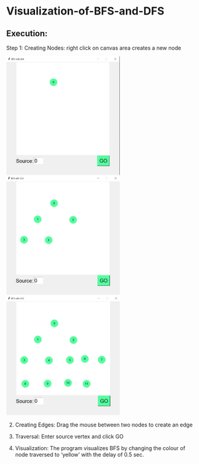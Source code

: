 # Visualization-of-BFS-and-DFS

## Execution:    
Step 1: Creating Nodes: right click on canvas area creates a new node
<br>
<p style="text-align:justify">
<img src = "bfs_output/a.JPG" width = "300" />
<img src = "bfs_output/b.JPG" width = "300"/>
<img src = "bfs_output/d.JPG" width = "300"/>
<p/>


2. Creating Edges: Drag the mouse between two nodes to create an edge











3. Traversal:  Enter source vertex and click GO
4. Visualization: The program visualizes BFS by changing the colour of node traversed to ‘yellow’ with the delay of 0.5 sec.






 








